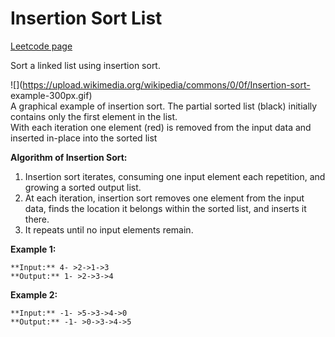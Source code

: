 # Insertion Sort List
[Leetcode page](https://leetcode.com/problems/insertion-sort-list/description)

Sort a linked list using insertion sort.

![](https://upload.wikimedia.org/wikipedia/commons/0/0f/Insertion-sort-
example-300px.gif)  
A graphical example of insertion sort. The partial sorted list (black)
initially contains only the first element in the list.  
With each iteration one element (red) is removed from the input data and
inserted in-place into the sorted list  


**Algorithm of Insertion Sort:**

  1. Insertion sort iterates, consuming one input element each repetition, and growing a sorted output list.
  2. At each iteration, insertion sort removes one element from the input data, finds the location it belongs within the sorted list, and inserts it there.
  3. It repeats until no input elements remain.

  
**Example 1:**

    
    
    **Input:** 4- >2->1->3
    **Output:** 1- >2->3->4
    

**Example 2:**

    
    
    **Input:** -1- >5->3->4->0
    **Output:** -1- >0->3->4->5
    

